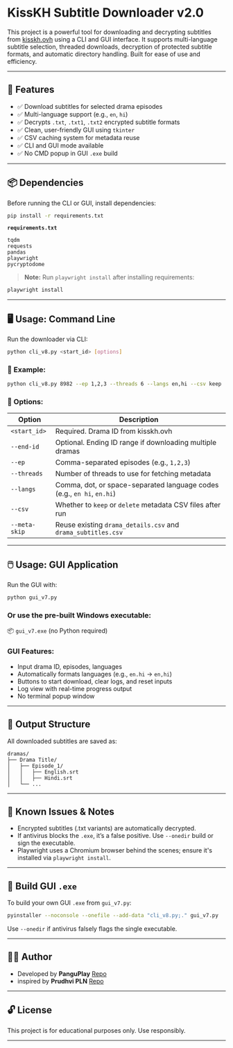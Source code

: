 # KissKH Subtitle Downloader v2.0

This project is a powerful tool for downloading and decrypting subtitles from [kisskh.ovh](https://kisskh.ovh) using a CLI and GUI interface. 
It supports multi-language subtitle selection, threaded downloads, decryption of protected subtitle formats, and automatic directory handling. 
Built for ease of use and efficiency.

---

## 🧰 Features

- ✅ Download subtitles for selected drama episodes
- ✅ Multi-language support (e.g., `en`, `hi`)
- ✅ Decrypts `.txt`, `.txt1`, `.txt2` encrypted subtitle formats
- ✅ Clean, user-friendly GUI using `tkinter`
- ✅ CSV caching system for metadata reuse
- ✅ CLI and GUI mode available
- ✅ No CMD popup in GUI `.exe` build

---

## 📦 Dependencies

Before running the CLI or GUI, install dependencies:

```bash
pip install -r requirements.txt
```

**`requirements.txt`**
```
tqdm
requests
pandas
playwright
pycryptodome
```

> **Note:** Run `playwright install` after installing requirements:
```bash
playwright install
```

---

## 🖥️ Usage: Command Line

Run the downloader via CLI:

```bash
python cli_v8.py <start_id> [options]
```

### 🔧 Example:

```bash
python cli_v8.py 8982 --ep 1,2,3 --threads 6 --langs en,hi --csv keep
```

### 📘 Options:
| Option            | Description                                                              |
|-------------------|--------------------------------------------------------------------------|
| `<start_id>`      | Required. Drama ID from kisskh.ovh                                       |
| `--end-id`        | Optional. Ending ID range if downloading multiple dramas                 |
| `--ep`            | Comma-separated episodes (e.g., `1,2,3`)                                 |
| `--threads`       | Number of threads to use for fetching metadata                           |
| `--langs`         | Comma, dot, or space-separated language codes (e.g., `en hi`, `en.hi`)   |
| `--csv`           | Whether to `keep` or `delete` metadata CSV files after run               |
| `--meta-skip`     | Reuse existing `drama_details.csv` and `drama_subtitles.csv`             |

---

## 🖱️ Usage: GUI Application

Run the GUI with:

```bash
python gui_v7.py
```

### Or use the pre-built Windows executable:
📦 `gui_v7.exe` (no Python required)

### GUI Features:
- Input drama ID, episodes, languages
- Automatically formats languages (e.g., `en.hi` → `en,hi`)
- Buttons to start download, clear logs, and reset inputs
- Log view with real-time progress output
- No terminal popup window

---

## 📂 Output Structure

All downloaded subtitles are saved as:

```
dramas/
├── Drama Title/
│   ├── Episode_1/
│   │   ├── English.srt
│   │   ├── Hindi.srt
│   └── ...
```

---

## 🧪 Known Issues & Notes

- Encrypted subtitles (.txt variants) are automatically decrypted.
- If antivirus blocks the `.exe`, it’s a false positive. Use `--onedir` build or sign the executable.
- Playwright uses a Chromium browser behind the scenes; ensure it's installed via `playwright install`.

---

## 🚀 Build GUI `.exe`

To build your own GUI `.exe` from `gui_v7.py`:

```bash
pyinstaller --noconsole --onefile --add-data "cli_v8.py;." gui_v7.py
```

Use `--onedir` if antivirus falsely flags the single executable.

---

## 👨‍💻 Author

- Developed by **PanguPlay** [Repo](https://github.com/PurushothMathav/kissdramasubs)
- inspired by **Prudhvi PLN** [Repo](https://github.com/Prudhvi-pln/udb)

---

## 🔓 License

This project is for educational purposes only. Use responsibly. 

---


